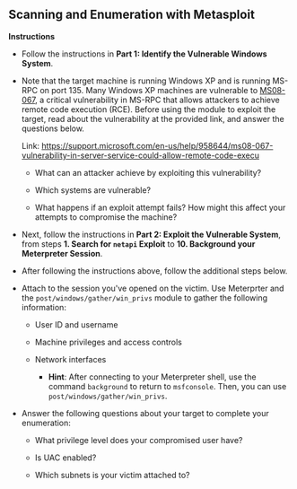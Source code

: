 ## Scanning and Enumeration with Metasploit

**Instructions**

  - Follow the instructions in **Part 1: Identify the Vulnerable Windows System**.

  - Note that the target machine is running Windows XP and is running MS-RPC on port 135. Many Windows XP machines are vulnerable to [MS08-067](https://support.microsoft.com/en-us/help/958644/ms08-067-vulnerability-in-server-service-could-allow-remote-code-execu), a critical vulnerability in MS-RPC that allows attackers to achieve remote code execution (RCE). Before using the module to exploit the target, read about the vulnerability at the provided link, and answer the questions below.

    Link: https://support.microsoft.com/en-us/help/958644/ms08-067-vulnerability-in-server-service-could-allow-remote-code-execu

    - What can an attacker achieve by exploiting this vulnerability?

    - Which systems are vulnerable?

    - What happens if an exploit attempt fails? How might this affect your attempts to compromise the machine?

  - Next, follow the instructions in **Part 2: Exploit the Vulnerable System**, from steps **1. Search for `netapi` Exploit** to **10. Background your Meterpreter Session**.

  - After following the instructions above, follow the additional steps below.

- Attach to the session you've opened on the victim. Use Meterprter and the `post/windows/gather/win_privs` module to gather the following information:

  - User ID and username

  - Machine privileges and access controls

  - Network interfaces  

    - **Hint**: After connecting to your Meterpreter shell, use the command `background` to return to `msfconsole`. Then, you can use `post/windows/gather/win_privs`.

- Answer the following questions about your target to complete your enumeration:

  - What privilege level does your compromised user have?

  - Is UAC enabled?

  - Which subnets is your victim attached to?
